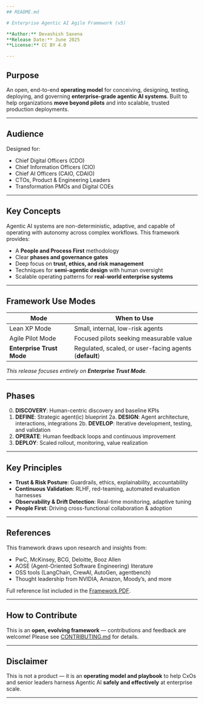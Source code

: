 ```yaml
---
## README.md

# Enterprise Agentic AI Agile Framework (v5)

**Author:** Devashish Saxena  
**Release Date:** June 2025  
**License:** CC BY 4.0

---
```


## Purpose

An open, end-to-end **operating model** for conceiving, designing, testing, deploying, and governing **enterprise-grade agentic AI systems**.
Built to help organizations **move beyond pilots** and into scalable, trusted production deployments.

---

## Audience

Designed for:
- Chief Digital Officers (CDO)
- Chief Information Officers (CIO)
- Chief AI Officers (CAIO, CDAIO)
- CTOs, Product & Engineering Leaders
- Transformation PMOs and Digital COEs

---

## Key Concepts

Agentic AI systems are non-deterministic, adaptive, and capable of operating with autonomy across complex workflows. This framework provides:

- A **People and Process First** methodology
- Clear **phases and governance gates**
- Deep focus on **trust, ethics, and risk management**
- Techniques for **semi-agentic design** with human oversight
- Scalable operating patterns for **real-world enterprise systems**

---

## Framework Use Modes

| Mode                  | When to Use                                         |
|-----------------------|----------------------------------------------------|
| Lean XP Mode          | Small, internal, low-risk agents                    |
| Agile Pilot Mode      | Focused pilots seeking measurable value             |
| **Enterprise Trust Mode** | Regulated, scaled, or user-facing agents (**default**) |

_This release focuses entirely on **Enterprise Trust Mode**._

---

## Phases

0. **DISCOVERY**: Human-centric discovery and baseline KPIs
1. **DEFINE**: Strategic agent(ic) blueprint
2a. **DESIGN**: Agent architecture, interactions, integrations
2b. **DEVELOP**: Iterative development, testing, and validation
3. **OPERATE**: Human feedback loops and continuous improvement
4. **DEPLOY**: Scaled rollout, monitoring, value realization

---

## Key Principles

- **Trust & Risk Posture**: Guardrails, ethics, explainability, accountability
- **Continuous Validation**: RLHF, red-teaming, automated evaluation harnesses
- **Observability & Drift Detection**: Real-time monitoring, adaptive tuning
- **People First**: Driving cross-functional collaboration & adoption

---

## References

This framework draws upon research and insights from:
- PwC, McKinsey, BCG, Deloitte, Booz Allen
- AOSE (Agent-Oriented Software Engineering) literature
- OSS tools (LangChain, CrewAI, AutoGen, agentbench)
- Thought leadership from NVIDIA, Amazon, Moody’s, and more

Full reference list included in the [Framework PDF](./docs/Enterprise%20Agentic%20AI%20Agile%20Framework%20for%20CXOs%20v5.pdf).

---

## How to Contribute

This is an **open, evolving framework** — contributions and feedback are welcome!
Please see [CONTRIBUTING.md](./contributing.md) for details.

---

## Disclaimer

This is not a product — it is an **operating model and playbook** to help CxOs and senior leaders harness Agentic AI **safely and effectively** at enterprise scale.

---
